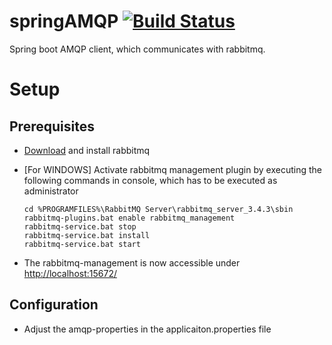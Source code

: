 # springAMQP [![Build Status](https://travis-ci.org/rufer7/springAMQP-client.svg?branch=master)](https://travis-ci.org/rufer7/springAMQP-client)

Spring boot AMQP client, which communicates with rabbitmq.


# Setup

## Prerequisites

* [Download](http://www.rabbitmq.com/download.html) and install rabbitmq
* [For WINDOWS] Activate rabbitmq management plugin by executing the following commands in console, which has to be executed as administrator

    ```
    cd %PROGRAMFILES%\RabbitMQ Server\rabbitmq_server_3.4.3\sbin
    rabbitmq-plugins.bat enable rabbitmq_management
    rabbitmq-service.bat stop
    rabbitmq-service.bat install
    rabbitmq-service.bat start
    ```

* The rabbitmq-management is now accessible under [http://localhost:15672/](http://localhost:15672/)


## Configuration

* Adjust the amqp-properties in the applicaiton.properties file


